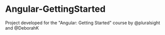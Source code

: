 # Angular-GettingStarted
Project developed for the "Angular: Getting Started" course by @pluralsight and @DeborahK
